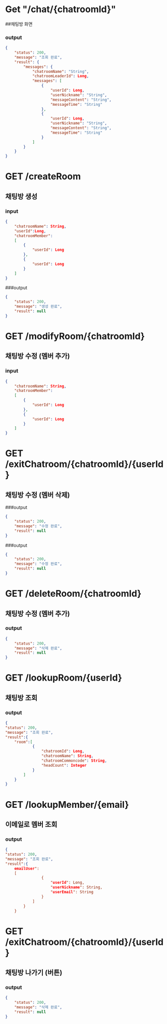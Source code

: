 # Get "/chat/{chatroomId}"
##채팅방 화면
### output

```json
{
    "status": 200,
    "message": "조회 완료",
    "result": {
        "messages": {
            "chatroomName": "String",
            "chatroomLeaderId": Long,
            "messages": [
                {
                    "userId": Long,
                    "userNickname": "String",
                    "messageContent": "String",
                    "messageTime": "String"
                },
                {
                    "userId": Long,
                    "userNickname": "String",
                    "messageContent": "String",
                    "messageTime": "String"
                }
            ]
        }
    }
}
```
# GET /createRoom
## 채팅방 생성
### input
``` json
{
   	"chatroomName": String,
  	"userId":Long,
    "chatroomMember": 
    [
      	{
        	"userId": Long
      	},
      	{
        	"userId": Long
      	}
    ]
}
```
###output
``` json
{
	"status": 200,
	"message": "생성 완료",
	"result": null
}
```
# GET /modifyRoom/{chatroomId}
## 채팅방 수정 (멤버 추가)
### input
``` json
{
   	"chatroomName": String,
    "chatroomMember": 
    [
      	{
        	"userId": Long
      	},
      	{
        	"userId": Long
      	}
    ]
}
```
# GET /exitChatroom/{chatroomId}/{userId}
## 채팅방 수정 (멤버 삭제)
###output
``` json
{
	"status": 200,
	"message": "수정 완료",
	"result": null
}
```
###output
``` json
{
	"status": 200,
	"message": "수정 완료",
	"result": null
}
```


# GET /deleteRoom/{chatroomId}
## 채팅방 수정 (멤버 추가)
### output
``` json
{
	"status": 200,
	"message": "삭제 완료",
	"result": null
}
```

# GET /lookupRoom/{userId}
## 채팅방 조회
### output
``` json
{
"status": 200,
"message": "조회 완료",
"result":{
	"room":[
			{
				"chatroomId": Long,
				"chatroomName": String,
				"chatroomCommoncode": String,
				"headCount": Integer
			}
		]
	}
}
```
# GET /lookupMember/{email}
## 이메일로 멤버 조회
### output
``` json
{
"status": 200,
"message": "조회 완료",
"result":{
	emailUser":
	[
				{
					"userId": Long,
					"userNickname": String,
					"userEmail": String
				}
			]
		}
	}
```
# GET /exitChatroom/{chatroomId}/{userId}
## 채팅방 나가기 (버튼)
### output
``` json
{
	"status": 200,
	"message": "삭제 완료",
	"result": null
}
```